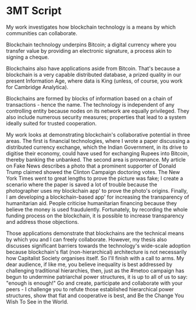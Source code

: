 # 3MT Script

My work investigates how blockchain technology is a means by which communities can collaborate.

Blockchain technology underpins Bitcoin; a digital currency where you transfer value by providing an electronic signature, a process akin to signing a cheque.

Blockchains also have applications aside from Bitcoin. That's because a blockchain is a very capable distributed database, a prized quality in our present Information Age, where data is King (unless, of course, you work for Cambridge Analytica).

Blockchains are formed by blocks of information based on a chain of transactions - hence the name. The technology is independent of any controlling entity because nodes on its network are equally privileged. They also include numerous security measures; properties that lead to a system ideally suited for trusted cooperation.

My work looks at demonstrating blockchain's collaborative potential in three areas. The first is financial technologies, where I wrote a paper discussing a distributed currency exchange, which the Indian Government, in its drive to digitise their economy, could have used for exchanging Rupees into Bitcoin, thereby banking the unbanked. The second area is provenance. My article on Fake News describes a photo that a prominent supporter of Donald Trump claimed showed the Clinton Campaign doctoring votes. The New York Times went to great lengths to prove the picture was fake; I create a scenario where the paper is saved a lot of trouble because the photographer uses my blockchain app' to prove the photo's origins. Finally, I am developing a blockchain-based app' for increasing the transparency of humanitarian aid. People criticise humanitarian financing because they believe the money is used fraudulently. Fortunately, by recording the whole funding process on the blockchain, it is possible to increase transparency and address those objections.

Those applications demonstrate that blockchains are the technical means by which you and I can freely collaborate. However, my thesis also discusses significant barriers towards the technology's wide-scale adoption because blockchain's flat (non-hierarchical) architecture is not necessarily how Capitalist Society organises itself. So I'll finish with a call to arms. My dear audience, if like me, you believe inequality is best addressed by challenging traditional hierarchies, then, just as the #metoo campaign has begun to undermine patriarchal power structures, it is up to all of us to say: "enough is enough!" Go and create, participate and collaborate with your peers - I challenge you to refute those established hierarchical power structures, show that flat and cooperative is best, and Be the Change You Wish To See in the World.           
